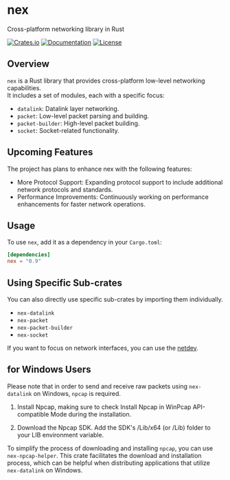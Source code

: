 # nex

Cross-platform networking library in Rust

[![Crates.io](https://img.shields.io/crates/v/nex.svg)](https://crates.io/crates/nex)
[![Documentation](https://docs.rs/nex/badge.svg)](https://docs.rs/nex)
[![License](https://img.shields.io/crates/l/nex.svg)](https://github.com/shellrow/nex/blob/main/LICENSE)

## Overview

`nex` is a Rust library that provides cross-platform low-level networking capabilities.   
It includes a set of modules, each with a specific focus:

- `datalink`: Datalink layer networking. 
- `packet`: Low-level packet parsing and building. 
- `packet-builder`: High-level packet building. 
- `socket`: Socket-related functionality.

## Upcoming Features
The project has plans to enhance nex with the following features:  
- More Protocol Support: Expanding protocol support to include additional network protocols and standards.
- Performance Improvements: Continuously working on performance enhancements for faster network operations.

## Usage

To use `nex`, add it as a dependency in your `Cargo.toml`:

```toml
[dependencies]
nex = "0.9"
```

## Using Specific Sub-crates
You can also directly use specific sub-crates by importing them individually.
- `nex-datalink`
- `nex-packet`
- `nex-packet-builder`
- `nex-socket`

If you want to focus on network interfaces, you can use the [netdev](https://github.com/shellrow/netdev).


## for Windows Users
Please note that in order to send and receive raw packets using `nex-datalink` on Windows, `npcap` is required.

1. Install Npcap, making sure to check Install Npcap in WinPcap API-compatible Mode during the installation.

2. Download the Npcap SDK. Add the SDK's /Lib/x64 (or /Lib) folder to your LIB environment variable.

To simplify the process of downloading and installing `npcap`, you can use `nex-npcap-helper`. This crate facilitates the download and installation process, which can be helpful when distributing applications that utilize `nex-datalink` on Windows.
